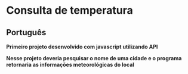 # Consulta de temperatura

<h2>Português</h2>

<b>Primeiro projeto desenvolvido com javascript utilizando API</b>

<b>Nesse projeto deveria pesquisar o nome de uma cidade e o programa retornaria as informações meteorológicas do local</b>
